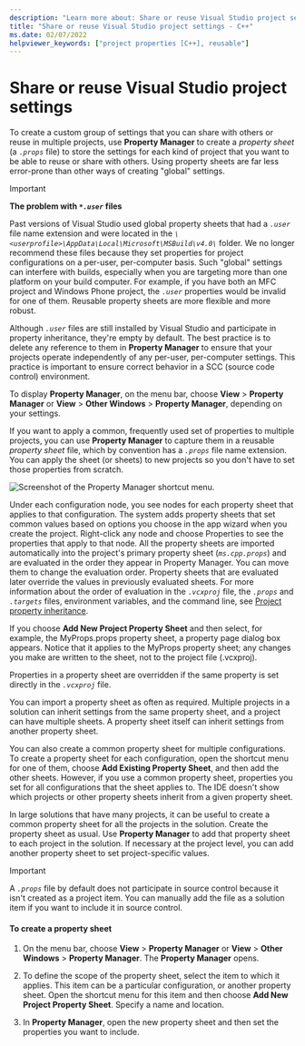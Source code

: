 ```yaml
---
description: "Learn more about: Share or reuse Visual Studio project settings"
title: "Share or reuse Visual Studio project settings - C++"
ms.date: 02/07/2022
helpviewer_keywords: ["project properties [C++], reusable"]
---
```

# Share or reuse Visual Studio project settings

To create a custom group of settings that you can share with others or reuse in multiple projects, use **Property Manager** to create a *property sheet* (a *`.props`* file) to store the settings for each kind of project that you want to be able to reuse or share with others. Using property sheets are far less error-prone than other ways of creating "global" settings.

> [!IMPORTANT]
> **The problem with *`*.user`* files**
>
> Past versions of Visual Studio used global property sheets that had a *`.user`* file name extension and were located in the *`\<userprofile>\AppData\Local\Microsoft\MSBuild\v4.0\`* folder. We no longer recommend these files because they set properties for project configurations on a per-user, per-computer basis. Such "global" settings can interfere with builds, especially when you are targeting more than one platform on your build computer. For example, if you have both an MFC project and Windows Phone project, the *`.user`* properties would be invalid for one of them. Reusable property sheets are more flexible and more robust.
>
> Although *`.user`* files are still installed by Visual Studio and participate in property inheritance, they're empty by default. The best practice is to delete any reference to them in **Property Manager** to ensure that your projects operate independently of any per-user, per-computer settings. This practice is important to ensure correct behavior in a SCC (source code control) environment.

To display **Property Manager**, on the menu bar, choose **View** > **Property Manager** or **View** > **Other Windows** > **Property Manager**, depending on your settings.

If you want to apply a common, frequently used set of properties to multiple projects, you can use **Property Manager** to capture them in a reusable *property sheet* file, which by convention has a *`.props`* file name extension. You can apply the sheet (or sheets) to new projects so you don't have to set those properties from scratch.

![Screenshot of the Property Manager shortcut menu.](media/sharingnew.png "SharingNew")

Under each configuration node, you see nodes for each property sheet that applies to that configuration. The system adds property sheets that set common values based on options you choose in the app wizard when you create the project. Right-click any node and choose Properties to see the properties that apply to that node. All the property sheets are imported automatically into the project's primary property sheet (*`ms.cpp.props`*) and are evaluated in the order they appear in Property Manager. You can move them to change the evaluation order. Property sheets that are evaluated later override the values in previously evaluated sheets. For more information about the order of evaluation in the *`.vcxproj`* file, the *`.props`* and *`.targets`* files, environment variables, and the command line, see [Project property inheritance](project-property-inheritance.md).

If you choose **Add New Project Property Sheet** and then select, for example, the MyProps.props property sheet, a property page dialog box appears. Notice that it applies to the MyProps property sheet; any changes you make are written to the sheet, not to the project file (.vcxproj).

Properties in a property sheet are overridden if the same property is set directly in the *`.vcxproj`* file.

You can import a property sheet as often as required. Multiple projects in a solution can inherit settings from the same property sheet, and a project can have multiple sheets. A property sheet itself can inherit settings from another property sheet.

You can also create a common property sheet for multiple configurations. To create a property sheet for each configuration, open the shortcut menu for one of them, choose **Add Existing Property Sheet**, and then add the other sheets. However, if you use a common property sheet, properties you set for all configurations that the sheet applies to. The IDE doesn't show which projects or other property sheets inherit from a given property sheet.

In large solutions that have many projects, it can be useful to create a common property sheet for all the projects in the solution. Create the property sheet as usual. Use **Property Manager** to add that property sheet to each project in the solution. If necessary at the project level, you can add another property sheet to set project-specific values.

> [!IMPORTANT]
> A *`.props`* file by default does not participate in source control because it isn't created as a project item. You can manually add the file as a solution item if you want to include it in source control.

#### To create a property sheet

1. On the menu bar, choose **View** > **Property Manager** or **View** > **Other Windows** > **Property Manager**. The **Property Manager** opens.

2. To define the scope of the property sheet, select the item to which it applies. This item can be a particular configuration, or another property sheet. Open the shortcut menu for this item and then choose **Add New Project Property Sheet**. Specify a name and location.

3. In **Property Manager**, open the new property sheet and then set the properties you want to include.
